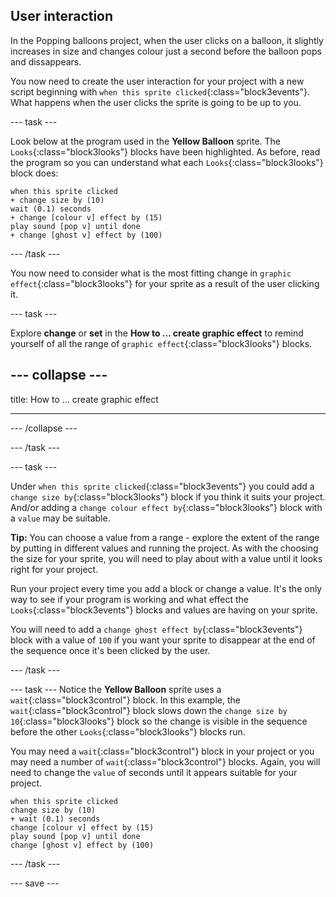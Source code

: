 ## User interaction

In the Popping balloons project, when the user clicks on a balloon, it slightly increases in size and changes colour just a second before the balloon pops and dissappears.

You now need to create the user interaction for your project with a new script beginning with `when this sprite clicked`{:class="block3events"}. What happens when the user clicks the sprite is going to be up to you. 

--- task ---

Look below at the program used in the **Yellow Balloon** sprite. The `Looks`{:class="block3looks"} blocks have been highlighted. As before, read the program so you can understand what each `Looks`{:class="block3looks"} block does:

```blocks3
when this sprite clicked
+ change size by (10)
wait (0.1) seconds
+ change [colour v] effect by (15)
play sound [pop v] until done
+ change [ghost v] effect by (100)
```

--- /task ---

You now need to consider what is the most fitting change in `graphic effect`{:class="block3looks"} for your sprite as a result of the user clicking it. 

--- task ---

Explore **change** or **set** in the **How to ... create graphic effect** to remind yourself of all the range of `graphic effect`{:class="block3looks"} blocks.

--- collapse ---
---

title: How to ... create graphic effect

---
--- /collapse ---

--- /task ---

--- task ---

Under `when this sprite clicked`{:class="block3events"} you could add a `change size by`{:class="block3looks"} block if you think it suits your project. And/or adding a `change colour effect by`{:class="block3looks"} block with a `value` may be suitable. 

**Tip:** You can choose a value from a range -  explore the extent of the range by putting in different values and running the project. As with the choosing the size for your sprite, you will need to play about with a value until it looks right for your project.

Run your project every time you add a block or change a value. It's the only way to see if your program is working and what effect the `Looks`{:class="block3events"} blocks and values are having on your sprite.

You will need to add a `change ghost effect by`{:class="block3events"} block with a value of `100` if you want your sprite to disappear at the end of the sequence once it's been clicked by the user.

--- /task ---

--- task ---
Notice the **Yellow Balloon** sprite uses a `wait`{:class="block3control"} block. In this example, the `wait`{:class="block3control"} block slows down the `change size by 10`{:class="block3looks"} block so the change is visible in the sequence before the other `Looks`{:class="block3looks"} blocks run.

You may need a `wait`{:class="block3control"} block in your project or you may need a number of `wait`{:class="block3control"} blocks. Again, you will need to change the `value` of seconds until it appears suitable for your project.

```blocks3
when this sprite clicked
change size by (10)
+ wait (0.1) seconds
change [colour v] effect by (15)
play sound [pop v] until done
change [ghost v] effect by (100)
```
--- /task ---

--- save ---
